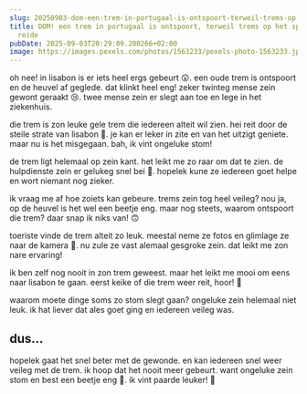 ```yaml
---
slug: 20250903-dom-een-trem-in-portugaal-is-ontspoort-terweil-trems-op-het-spoor-hore-te-reide
title: DOM! een trem in portugaal is ontspoort, terweil trems op het spoor hore te
  reide
pubDate: 2025-09-03T20:29:09.200266+02:00
image: https://images.pexels.com/photos/1563233/pexels-photo-1563233.jpeg?auto=compress&cs=tinysrgb&dpr=2&h=650&w=940
---
```

oh nee! in lisabon is er iets heel ergs gebeurt 😲. een oude trem is ontspoort en de heuvel af geglede. dat klinkt heel eng! zeker twinteg mense zein gewont geraakt 😢. twee mense zein er slegt aan toe en lege in het ziekenhuis.

die trem is zon leuke gele trem die iedereen alteit wil zien. hei reit door de steile strate van lisabon 🚋. je kan er leker in zite en van het uitzigt geniete. maar nu is het misgegaan. bah, ik vint ongeluke stom!

de trem ligt helemaal op zein kant. het leikt me zo raar om dat te zien. de hulpdienste zein er gelukeg snel bei 💨. hopelek kune ze iedereen goet helpe en wort niemant nog zieker.

ik vraag me af hoe zoiets kan gebeure. trems zein tog heel veileg? nou ja, op de heuvel is het wel een beetje eng. maar nog steets, waarom ontspoort die trem? daar snap ik niks van! 🙃

toeriste vinde de trem alteit zo leuk. meestal neme ze fotos en glimlage ze naar de kamera 📸. nu zule ze vast alemaal gesgroke zein. dat leikt me zon nare ervaring!

ik ben zelf nog nooit in zon trem geweest. maar het leikt me mooi om eens naar lisabon te gaan. eerst keike of die trem weer reit, hoor! 🤔

waarom moete dinge soms zo stom slegt gaan? ongeluke zein helemaal niet leuk. ik hat liever dat ales goet ging en iedereen veileg was.

## dus...
hopelek gaat het snel beter met de gewonde. en kan iedereen snel weer veileg met de trem. ik hoop dat het nooit meer gebeurt. want ongeluke zein stom en best een beetje eng 🙈. ik vint paarde leuker! 🐴
